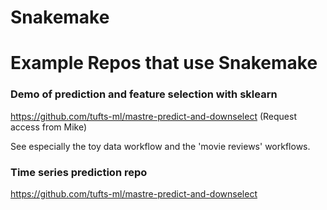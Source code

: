 # Snakemake

# Example Repos that use Snakemake

### Demo of prediction and feature selection with sklearn

https://github.com/tufts-ml/mastre-predict-and-downselect
(Request access from Mike)

See especially the toy data workflow and the 'movie reviews' workflows.


### Time series prediction repo

https://github.com/tufts-ml/mastre-predict-and-downselect

